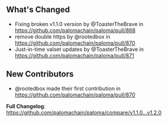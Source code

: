 ## What's Changed
* Fixing broken v1.1.0 version by @ToasterTheBrave in https://github.com/palomachain/paloma/pull/868
* remove double https by @rootedbox in https://github.com/palomachain/paloma/pull/870
* Just-in-time valset updates by @ToasterTheBrave in https://github.com/palomachain/paloma/pull/871

## New Contributors
* @rootedbox made their first contribution in https://github.com/palomachain/paloma/pull/870

**Full Changelog**: https://github.com/palomachain/paloma/compare/v1.1.0...v1.2.0
